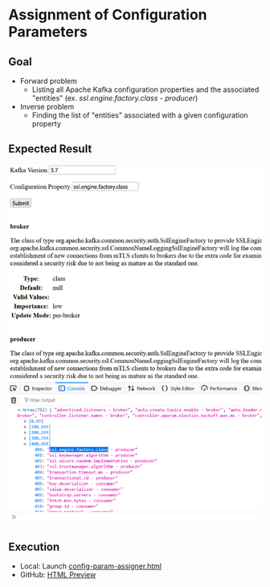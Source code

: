 # Assignment of Configuration Parameters

## Goal
- Forward problem
  - Listing all Apache Kafka configuration properties and the associated "entities" (ex. <i>ssl.engine.factory.class - producer</i>)
- Inverse problem
  - Finding the list of "entities" associated with a given configuration property

## Expected Result
![](screenshot.png)

## Execution
- Local: Launch [config-param-assigner.html](./config-param-assigner.html)
- GitHub: [HTML Preview](https://htmlpreview.github.io/?https://github.com/nurlicht/Apache-Kafka-to-go/blob/main/tools/1.Doc_Search/config-param-assigner.html)
